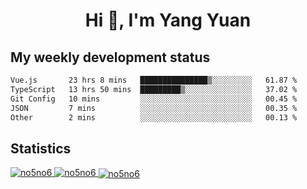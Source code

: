 <h1 align="center">Hi 👋, I'm Yang Yuan</h1>


## My weekly development status
<!--START_SECTION:waka-->

```txt
Vue.js       23 hrs 8 mins   ███████████████▒░░░░░░░░░   61.87 %
TypeScript   13 hrs 50 mins  █████████▒░░░░░░░░░░░░░░░   37.02 %
Git Config   10 mins         ░░░░░░░░░░░░░░░░░░░░░░░░░   00.45 %
JSON         7 mins          ░░░░░░░░░░░░░░░░░░░░░░░░░   00.35 %
Other        2 mins          ░░░░░░░░░░░░░░░░░░░░░░░░░   00.13 %
```

<!--END_SECTION:waka-->

## Statistics
<a href="https://github.com/anuraghazra/github-readme-stats">
  <img src="https://github-readme-stats.vercel.app/api/top-langs/?username=no5no6&theme=dracula" alt="no5no6">
</a>
<a href="https://github.com/anuraghazra/github-readme-stats">
  <img src="https://github-readme-stats.vercel.app/api?username=no5no6&show_icons=true&theme=dracula&line_height=40" alt="no5no6">
</a>
<a href="https://github.com/anuraghazra/github-readme-stats">
  <img align="center" src="https://github-readme-streak-stats.herokuapp.com/?user=no5no6&theme=dracula" alt="no5no6" />
</a>